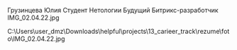 Грузинцева Юлия
Студент Нетологии
Будущий Битрикс-разработчик
IMG_02.04.22.jpg

C:\Users\user_dmz\Downloads\helpful\projects\13_carieer_track\rezume\foto\IMG_02.04.22.jpg
